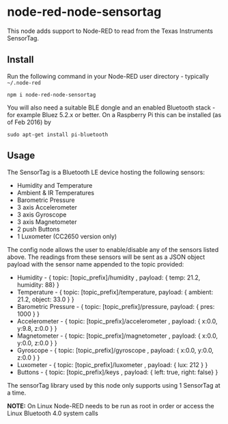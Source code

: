node-red-node-sensortag
=======================

This node adds support to Node-RED to read from the Texas Instruments SensorTag.

Install
-------

Run the following command in your Node-RED user directory - typically `~/.node-red`

    npm i node-red-node-sensortag

You will also need a suitable BLE dongle and an enabled Bluetooth stack - for example Bluez 5.2.x or better.
On a Raspberry Pi this can be installed (as of Feb 2016) by

    sudo apt-get install pi-bluetooth

Usage
-----

The SensorTag is a Bluetooth LE device hosting the following sensors:

* Humidity and Temperature
* Ambient & IR Temperatures
* Barometric Pressure
* 3 axis Accelerometer
* 3 axis Gyroscope
* 3 axis Magnetometer
* 2 push Buttons
* 1 Luxometer (CC2650 version only)

The config node allows the user to enable/disable any of the sensors listed above. The readings from
these sensors will be sent as a JSON object payload with the sensor name appended to the topic provided:

* Humidity - { topic: [topic_prefix]/humidity , payload: { temp: 21.2, humidity: 88} }
* Temperature - { topic: [topic_prefix]/temperature, payload: { ambient: 21.2, object: 33.0 } }
* Barometric Pressure - { topic: [topic_prefix]/pressure, payload: { pres: 1000 } }
* Accelerometer - { topic: [topic_prefix]/accelerometer , payload: { x:0.0, y:9.8, z:0.0 } }
* Magnetometer - { topic: [topic_prefix]/magnetometer , payload: { x:0.0, y:0.0, z:0.0 } }
* Gyroscope - { topic: [topic_prefix]/gyroscope , payload: { x:0.0, y:0.0, z:0.0 } }
* Luxometer - { topic: [topic_prefix]/luxometer , payload: { lux: 212 } }
* Buttons - { topic: [topic_prefix]/keys , payload: { left: true, right: false} }

The sensorTag library used by this node only supports using 1 SensorTag at a time.

**NOTE:** On Linux Node-RED needs to be run as root in order or access the Linux Bluetooth 4.0 system calls
